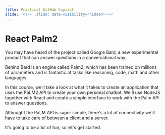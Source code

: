 ```yaml
---
title: Practical GitHub Copilot
slide: '<!-- .slide: data-visibility="hidden"-->'
---
```


<!-- .slide: data-state="layout-title" class="bg-dark"-->

# React Palm2

> >

You may have heard of the project called Google Bard, a new experimental product that can answer questions in a conversational way.

Behind Bard is an engine called Palm2, which has been trained on millions of parameters and is fantastic at tasks like reasoning, code, math and other languages.

In this course, we'll take a look at what it takes to create an application that uses the PaLM2 API to create your own personal chatbot. We'll use NodeJS together with React and create a simple interface to work with the Palm API to answer questions.

Althought the PaLM API is super simple, there's a lot of connectivity we'll have to take care of between a client and a server.

It's going to be a lot of fun, so let's get started.